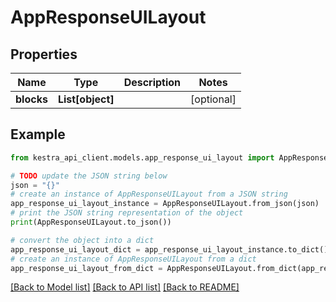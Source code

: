 # AppResponseUILayout


## Properties

Name | Type | Description | Notes
------------ | ------------- | ------------- | -------------
**blocks** | **List[object]** |  | [optional] 

## Example

```python
from kestra_api_client.models.app_response_ui_layout import AppResponseUILayout

# TODO update the JSON string below
json = "{}"
# create an instance of AppResponseUILayout from a JSON string
app_response_ui_layout_instance = AppResponseUILayout.from_json(json)
# print the JSON string representation of the object
print(AppResponseUILayout.to_json())

# convert the object into a dict
app_response_ui_layout_dict = app_response_ui_layout_instance.to_dict()
# create an instance of AppResponseUILayout from a dict
app_response_ui_layout_from_dict = AppResponseUILayout.from_dict(app_response_ui_layout_dict)
```
[[Back to Model list]](../README.md#documentation-for-models) [[Back to API list]](../README.md#documentation-for-api-endpoints) [[Back to README]](../README.md)


